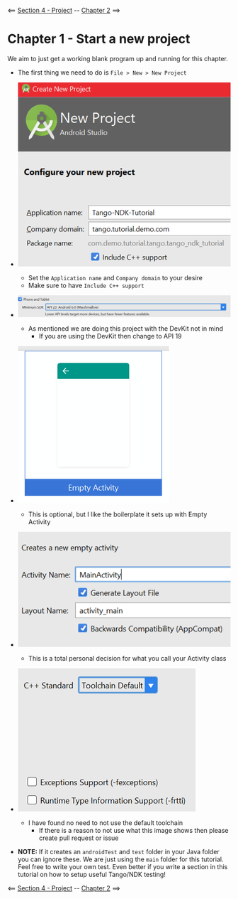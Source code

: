 <== [Section 4 - Project](../README.md) -- [Chapter 2](./Chapter_02.md) ==>

# Chapter 1 - Start a new project

We aim to just get a working blank program up and running for this chapter.

* The first thing we need to do is `File > New > New Project`
* ![Create New Project](../Images/Create_New_Project.png)
    * Set the `Application name` and `Company domain` to your desire
    * Make sure to have `Include C++ support`
* ![API Level](../Images/API_Level.png)
    * As mentioned we are doing this project with the DevKit not in mind
    	* If you are using the DevKit then change to API 19
* ![Empty Activity](../Images/Empty_Activity.png)
    * This is optional, but I like the boilerplate it sets up with Empty Activity
* ![Name Activity](../Images/Name_Activity.png)
    * This is a total personal decision for what you call your Activity class
* ![Toolchain](../Images/Toolchain.png)
    * I have found no need to not use the default toolchain
    	* If there is a reason to not use what this image shows then please create pull request or issue

* **NOTE:** If it creates an `androidTest` and `test` folder in your Java folder you can ignore these. We are just using the `main` folder for this tutorial. Feel free to write your own test. Even better if you write a section in this tutorial on how to setup useful Tango/NDK testing!

<== [Section 4 - Project](../README.md) -- [Chapter 2](./Chapter_02.md) ==>
